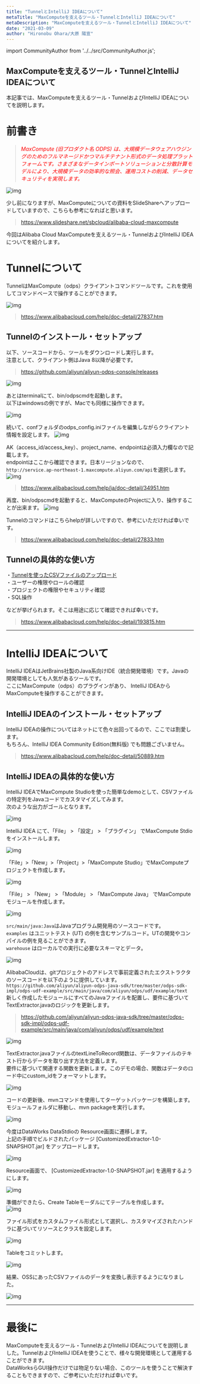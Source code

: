 ```yaml
---
title: "TunnelとIntelliJ IDEAについて"
metaTitle: "MaxComputeを支えるツール・TunnelとIntelliJ IDEAについて"
metaDescription: "MaxComputeを支えるツール・TunnelとIntelliJ IDEAについて"
date: "2021-03-09"
author: "Hironobu Ohara/大原 陽宣"
---
```


import CommunityAuthor from '../../src/CommunityAuthor.js';

## MaxComputeを支えるツール・TunnelとIntelliJ IDEAについて

本記事では、MaxComputeを支えるツール・TunnelおよびIntelliJ IDEAについてを説明します。

# 前書き

> <span style="color: #ff0000"><i>MaxCompute (旧プロダクト名 ODPS) は、大規模データウェアハウジングのためのフルマネージドかつマルチテナント形式のデータ処理プラットフォームです。さまざまなデータインポートソリューションと分散計算モデルにより、大規模データの効率的な照会、運用コストの削減、データセキュリティを実現します。</i></span>

![img](https://raw.githubusercontent.com/sbcloud/help/master/content/usecase-MaxCompute/MaxCompute_images_26006613699521900/20210104133726.png "img")

少し前になりますが、MaxComputeについての資料をSlideShareへアップロードしていますので、こちらも参考になればと思います。 

> https://www.slideshare.net/sbcloud/alibaba-cloud-maxcompute
    

今回はAlibaba Cloud MaxComputeを支えるツール・TunnelおよびIntelliJ IDEAについてを紹介します。     

# Tunnelについて
TunnelはMaxCompute（odps）クライアントコマンドツールです。これを使用してコマンドベースで操作することができます。    

![img](https://raw.githubusercontent.com/sbcloud/help/master/content/usecase-MaxCompute/MaxCompute_images_26006613701983800/20210311144718.png "img")

> https://www.alibabacloud.com/help/doc-detail/27837.htm


## Tunnelのインストール・セットアップ
以下、ソースコードから、ツールをダウンロードし実行します。     
注意として、クライアント側はJava 8以降が必要です。     

> https://github.com/aliyun/aliyun-odps-console/releases

![img](https://raw.githubusercontent.com/sbcloud/help/master/content/usecase-MaxCompute/MaxCompute_images_26006613701983800/20210311144200.png "img")

あとはterminalにて、bin/odpscmdを起動します。    
以下はwindowsの例ですが、Macでも同様に操作できます。    

![img](https://raw.githubusercontent.com/sbcloud/help/master/content/usecase-MaxCompute/MaxCompute_images_26006613701983800/20210311202419.png "img")

続いて、confフォルダのodps_config.iniファイルを編集しながらクライアント情報を設定します。
![img](https://raw.githubusercontent.com/sbcloud/help/master/content/usecase-MaxCompute/MaxCompute_images_26006613701983800/20210311202905.png "img")

AK（access_id/access_key）、project_name、endpointは必須入力欄なので記載します。     
endpointはここから確認できます。日本リージョンなので、`http://service.ap-northeast-1.maxcompute.aliyun.com/api`を選択します。     
![img](https://raw.githubusercontent.com/sbcloud/help/master/content/usecase-MaxCompute/MaxCompute_images_26006613701983800/20210311203845.png "img")

> https://www.alibabacloud.com/help/ja/doc-detail/34951.htm

再度、bin/odpscmdを起動すると、MaxComputeのProjectに入り、操作することが出来ます。
![img](https://raw.githubusercontent.com/sbcloud/help/master/content/usecase-MaxCompute/MaxCompute_images_26006613701983800/20210311204041.png "img")


Tunnelのコマンドはこちらhelpが詳しいですので、参考にいただければ幸いです。    

> https://www.alibabacloud.com/help/doc-detail/27833.htm


## Tunnelの具体的な使い方 
・[Tunnelを使ったCSVファイルのアップロード](https://www.alibabacloud.com/help/doc-detail/147735.htm)       
・ユーザーの権限やロールの確認     
・プロジェクトの権限やセキュリティ確認     
・SQL操作     

などが挙げられます。そこは用途に応じて確認できれば幸いです。    

> https://www.alibabacloud.com/help/doc-detail/193815.htm



---

# IntelliJ IDEAについて
IntelliJ IDEAはJetBrains社製のJava系向けIDE（統合開発環境）です。Javaの開発環境としても人気があるツールです。     
ここにMaxCompute（odps）のプラグインがあり、 IntelliJ IDEAからMaxComputeを操作することができます。      

## IntelliJ IDEAのインストール・セットアップ
 IntelliJ IDEAの操作についてはネットにて色々出回ってるので、ここでは割愛します。      
もちろん、IntelliJ IDEA Community Edition(無料版) でも問題ございません。    


> https://www.alibabacloud.com/help/doc-detail/50889.htm



## IntelliJ IDEAの具体的な使い方

IntelliJ IDEAでMaxCompute Studioを使った簡単なdemoとして、CSVファイルの特定列をJavaコードでカスタマイズしてみます。     
次のような出力がゴールとなります。      

![img](https://raw.githubusercontent.com/sbcloud/help/master/content/usecase-MaxCompute/MaxCompute_images_26006613701983800/20210311210940.png "img")

IntelliJ IDEA にて、「File」 > 「設定」 > 「プラグイン」 でMaxCompute Stdioをインストールします。    

![img](https://raw.githubusercontent.com/sbcloud/help/master/content/usecase-MaxCompute/MaxCompute_images_26006613701983800/20210311205510.png "img")

「File」>「New」>「Project」>「MaxCompute Studio」でMaxComputeプロジェクトを作成します。    

![img](https://raw.githubusercontent.com/sbcloud/help/master/content/usecase-MaxCompute/MaxCompute_images_26006613701983800/20210311205702.png "img")

「File」 > 「New」 > 「Module」 > 「MaxCompute Java」 でMaxComputeモジュールを作成します。    

![img](https://raw.githubusercontent.com/sbcloud/help/master/content/usecase-MaxCompute/MaxCompute_images_26006613701983800/20210311205810.png "img")

`src/main/java:Java`はJavaプログラム開発用のソースコードです。      
`examples`  はユニットテスト (UT) の例を含むサンプルコード。UTの開発やコンパイルの例を見ることができます。    
`warehouse` はローカルでの実行に必要なスキーマとデータ。    

![img](https://raw.githubusercontent.com/sbcloud/help/master/content/usecase-MaxCompute/MaxCompute_images_26006613701983800/20210311205900.png "img")

AlibabaCloudは、gitプロジェクトのアドレスで事前定義されたエクストラクタのソースコードを以下のように提供しています。            
`https://github.com/aliyun/aliyun-odps-java-sdk/tree/master/odps-sdk-impl/odps-udf-example/src/main/java/com/aliyun/odps/udf/example/text`              
新しく作成したモジュールにすべてのJavaファイルを配置し、要件に基づいてTextExtractor.javaのロジックを更新します。          

> https://github.com/aliyun/aliyun-odps-java-sdk/tree/master/odps-sdk-impl/odps-udf-example/src/main/java/com/aliyun/odps/udf/example/text

![img](https://raw.githubusercontent.com/sbcloud/help/master/content/usecase-MaxCompute/MaxCompute_images_26006613701983800/20210311210006.png "img")

TextExtractor.javaファイルのtextLineToRecord関数は、データファイルのテキスト行からデータを取り出す方法を定義します。     
要件に基づいて関連する関数を更新します。このデモの場合、関数はデータのロード中にcustom_idをフォーマットします。     

![img](https://raw.githubusercontent.com/sbcloud/help/master/content/usecase-MaxCompute/MaxCompute_images_26006613701983800/20210311210113.png "img")

コードの更新後、mvnコマンドを使用してターゲットパッケージを構築します。     
モジュールフォルダに移動し、mvn packageを実行します。       

![img](https://raw.githubusercontent.com/sbcloud/help/master/content/usecase-MaxCompute/MaxCompute_images_26006613701983800/20210311210212.png "img")

今度はDataWorks DataStdioの Resource画面に遷移します。    
上記の手順でビルドされたパッケージ [CustomizedExtractor-1.0-SNAPSHOT.jar] をアップロードします。    

![img](https://raw.githubusercontent.com/sbcloud/help/master/content/usecase-MaxCompute/MaxCompute_images_26006613701983800/20210311212500.png "img")

Resource画面で、 [CustomizedExtractor-1.0-SNAPSHOT.jar] を適用するようにします。    

![img](https://raw.githubusercontent.com/sbcloud/help/master/content/usecase-MaxCompute/MaxCompute_images_26006613701983800/20210311212356.png "img")

準備ができたら、Create Tableモーダルにてテーブルを作成します。    
![img](https://raw.githubusercontent.com/sbcloud/help/master/content/usecase-MaxCompute/MaxCompute_images_26006613701983800/20210311210443.png "img")

ファイル形式をカスタムファイル形式として選択し、カスタマイズされたハンドラに基づいてリソースとクラスを設定します。      

![img](https://raw.githubusercontent.com/sbcloud/help/master/content/usecase-MaxCompute/MaxCompute_images_26006613701983800/20210311210609.png "img")

Tableをコミットします。     

![img](https://raw.githubusercontent.com/sbcloud/help/master/content/usecase-MaxCompute/MaxCompute_images_26006613701983800/20210311210654.png "img")

結果、OSSにあったCSVファイルのデータを変換し表示するようになりました。

![img](https://raw.githubusercontent.com/sbcloud/help/master/content/usecase-MaxCompute/MaxCompute_images_26006613701983800/20210311210828.png "img")


---

# 最後に
MaxComputeを支えるツール・TunnelおよびIntelliJ IDEAについてを説明しました。TunnelおよびIntelliJ IDEAを使うことで、様々な開発環境として運用することができます。    
DataWorksらGUI操作だけでは物足りない場合、このツールを使うことで解決することもできますので、ご参考にいただければ幸いです。      


<CommunityAuthor 
    author="Hironobu Ohara"
    self_introduction = "2019年にSBクラウドへJoin。Databaseや収集、分散処理、ETL、検索、分析、機械学習基盤の構築、運用等を経て、現在分散系をメインとしたビッグデータとデータベースを得意・専門とするデータエンジニア。 AlibabaCloud MVP。"
    imageUrl="https://avatars.githubusercontent.com/u/47152180?s=400&u=ed7d182ce541f6f0d83c54b7265136a375b24ad2&v=4"
    githubUrl="https://github.com/ohiro18"
/>




